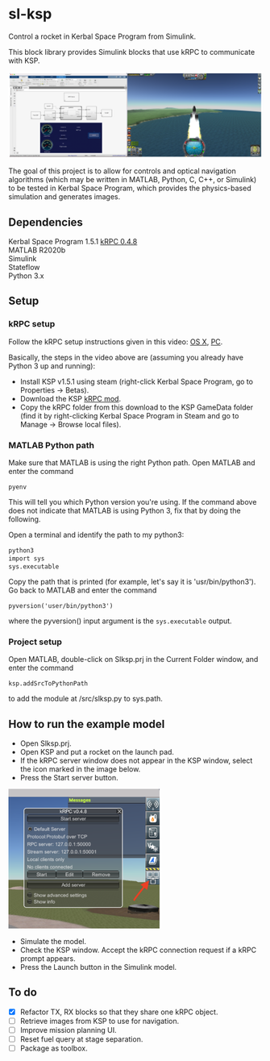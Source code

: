 # sl-ksp
Control a rocket in Kerbal Space Program from Simulink.

This block library provides Simulink blocks that use kRPC to communicate with KSP.

<p float = "left">
    <img src="doc/images/slkspsidebyside.png" width = "800"/>
</p>

The goal of this project is to allow for controls and optical navigation
algorithms (which may be written in MATLAB, Python, C, C++, or Simulink)
to be tested in Kerbal Space Program, which provides the physics-based
simulation and generates images.


## Dependencies
Kerbal Space Program 1.5.1
[kRPC 0.4.8](https://krpc.github.io/krpc)  
MATLAB R2020b  
Simulink  
Stateflow  
Python 3.x


## Setup

### kRPC setup
Follow the kRPC setup instructions given in this video:
[OS X](https://www.youtube.com/watch?v=x6wdnge-hZU&t=0s),
[PC](https://www.youtube.com/watch?v=RQzWri_K_UY).  

Basically, the steps in the video above are (assuming you already have
Python 3 up and running):  
- Install KSP v1.5.1 using steam (right-click Kerbal Space Program, go to
Properties -> Betas).  
- Download the KSP [kRPC mod](https://spacedock.info/mod/69/kRPC).  
- Copy the kRPC folder from this download to the KSP GameData folder (find
it by right-clicking Kerbal Space Program in Steam and go to Manage ->
Browse local files).  

### MATLAB Python path
Make sure that MATLAB is using the right Python path. Open MATLAB and
enter the command  
```
pyenv
```
This will tell you which Python version you're using.
If the command above does not indicate that MATLAB is using Python 3, fix that
by doing the following.

Open a terminal and identify the path to my python3:  
```
python3
import sys
sys.executable
```
Copy the path that is printed (for example, let's say it is
'usr/bin/python3').  
Go back to MATLAB and enter the command  
```
pyversion('user/bin/python3')  
```
where the pyversion() input argument is the `sys.executable` output.

### Project setup
Open MATLAB, double-click on Slksp.prj in the Current Folder window, and
enter the command  
```
ksp.addSrcToPythonPath  
```
to add the module at /src/slksp.py to sys.path.


## How to run the example model

- Open Slksp.prj.  
- Open KSP and put a rocket on the launch pad.
- If the kRPC server window does not appear in the KSP window, select the
icon marked in the image below.
- Press the Start server button.  

<p float = "left">
    <img src="doc/images/start-krpc-server-menu.png" width = "300"/>
</p>

- Simulate the model.
- Check the KSP window. Accept the kRPC connection request if a kRPC prompt
appears.  
- Press the Launch button in the Simulink model.

## To do
- [x] Refactor TX, RX blocks so that they share one kRPC object.
- [ ] Retrieve images from KSP to use for navigation.
- [ ] Improve mission planning UI.
- [ ] Reset fuel query at stage separation.
- [ ] Package as toolbox.
